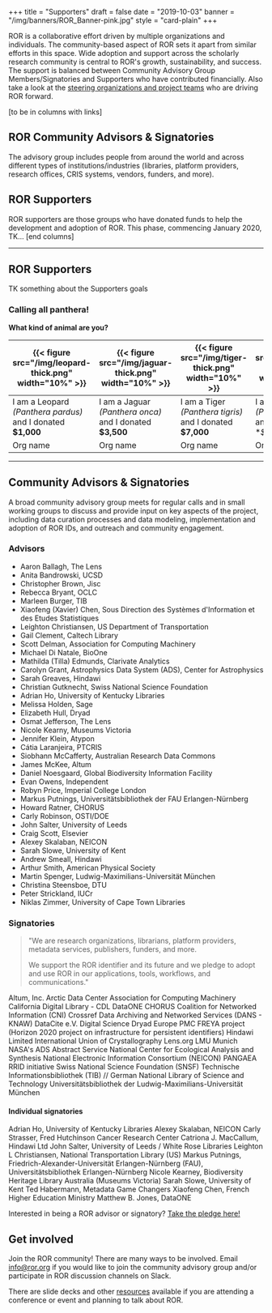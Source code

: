 +++
title = "Supporters"
draft = false
date = "2019-10-03"
banner = "/img/banners/ROR_Banner-pink.jpg"
style = "card-plain"
+++

ROR is a collaborative effort driven by multiple organizations and individuals. The community-based aspect of ROR sets it apart from similar efforts in this space. Wide adoption and support across the scholarly research community is central to ROR's growth, sustainability, and success. The support is balanced between Community Advisory Group Members/Signatories and Supporters who have contributed financially. Also take a look at the [steering organizations and project teams](/about) who are driving ROR forward.

[to be in columns with links]
## ROR Community Advisors & Signatories

The advisory group includes people from around the world and across different types of institutions/industries (libraries, platform providers, research offices, CRIS systems, vendors, funders, and more).

## ROR Supporters

ROR supporters are those groups who have donated funds to help the development and adoption of ROR. This phase, commencing January 2020, TK...
[end columns]

---

## ROR Supporters

TK something about the Supporters goals

### Calling all panthera!

**What kind of animal are you?**

|{{< figure src="/img/leopard-thick.png" width="10%" >}}   	|{{< figure src="/img/jaguar-thick.png" width="10%" >}}   	|{{< figure src="/img/tiger-thick.png" width="10%" >}}   	|{{< figure src="/img/lion-thick.png" width="10%" >}}   	|
|---	|---	|---	|---	|
|I am a Leopard _(Panthera pardus)_ and I donated **$1,000**   	|I am a Jaguar _(Panthera onca)_ and I donated **$3,500**   	|I am a Tiger _(Panthera tigris)_ and I donated **$7,000**   	|I am a Lion _(Panthera leo)_ and I donated **$10,000*   	|
|Org name	|Org name	|Org name	|Org name	|

---

## Community Advisors & Signatories

A broad community advisory group meets for regular calls and in small working groups to discuss and provide input on key aspects of the project, including data curation processes and data modeling, implementation and adoption of ROR IDs, and outreach and community engagement.

### Advisors

-   Aaron Ballagh, The Lens    
-   Anita Bandrowski, UCSD    
-   Christopher Brown, Jisc    
-   Rebecca Bryant,	OCLC    
-   Marleen Burger,	TIB    
-   Xiaofeng (Xavier) Chen,	Sous Direction des Systèmes d'Information et des Etudes Statistiques    
-   Leighton Christiansen, US Department of Transportation    
-   Gail Clement,	Caltech Library    
-   Scott Delman,	Association for Computing Machinery    
-   Michael Di Natale, BioOne    
-   Mathilda (Tilla) Edmunds,	Clarivate Analytics    
-   Carolyn Grant, Astrophysics Data System (ADS), Center for Astrophysics
-   Sarah Greaves, Hindawi    
-   Christian Gutknecht, Swiss National Science Foundation    
-   Adrian Ho, University of Kentucky Libraries    
-   Melissa Holden,	Sage    
-   Elizabeth Hull,	Dryad    
-   Osmat Jefferson, The Lens    
-   Nicole Kearny, Museums Victoria    
-   Jennifer Klein,	Atypon    
-   Cátia Laranjeira,	PTCRIS    
-   Siobhann McCafferty, Australian Research Data Commons    
-   James McKee, Altum    
-   Daniel Noesgaard,	Global Biodiversity Information Facility    
-   Evan Owens,	Independent    
-   Robyn Price,	Imperial College London    
-   Markus Putnings,	Universitätsbibliothek der FAU Erlangen-Nürnberg    
-   Howard Ratner, CHORUS    
-   Carly Robinson, OSTI/DOE    
-   John Salter, University of Leeds    
-   Craig Scott, Elsevier    
-   Alexey Skalaban, NEICON    
-   Sarah  Slowe,	University of Kent    
-   Andrew Smeall, Hindawi    
-   Arthur Smith,	American Physical Society    
-   Martin Spenger,	Ludwig-Maximilians-Universität München
-   Christina Steensboe, DTU    
-   Peter Strickland,	IUCr    
-   Niklas Zimmer, University of Cape Town Libraries    

### Signatories

> "We are research organizations, librarians, platform providers, metadata services, publishers, funders, and more.
>
> We support the ROR identifier and its future and we pledge to adopt and use ROR in our applications, tools, workflows, and communications."

Altum, Inc.
Arctic Data Center
Association for Computing Machinery
California Digital Library - CDL
DataONE
CHORUS
Coalition for Networked Information (CNI)
Crossref
Data Archiving and Networked Services (DANS - KNAW)
DataCite e.V.
Digital Science
Dryad
Europe PMC
FREYA project (Horizon 2020 project on infrastructure for persistent identifiers)
Hindawi Limited
International Union of Crystallography
Lens.org
LMU Munich
NASA's ADS Abstract Service
National Center for Ecological Analysis and Synthesis
National Electronic Information Consortium (NEICON)
PANGAEA
RRID initiative
Swiss National Science Foundation (SNSF)
Technische Informationsbibliothek (TIB) // German National Library of Science and Technology
Universitätsbibliothek der Ludwig-Maximilians-Universität München

#### Individual signatories
Adrian Ho,	University of Kentucky Libraries
Alexey Skalaban,	NEICON
Carly Strasser,	Fred Hutchinson Cancer Research Center
Catriona J. MacCallum,	Hindawi Ltd
John Salter,	University of Leeds / White Rose Libraries
Leighton L Christiansen,	National Transportation Library (US)
Markus Putnings,	Friedrich-Alexander-Universität Erlangen-Nürnberg (FAU), Universitätsbibliothek Erlangen-Nürnberg
Nicole Kearney,	Biodiversity Heritage Library Australia (Museums Victoria)
Sarah Slowe,	University of Kent
Ted Habermann,	Metadata Game Changers
Xiaofeng Chen,	French Higher Education Ministry
Matthew B. Jones,	DataONE

Interested in being a ROR advisor or signatory? [Take the pledge here!](https://tinyurl.com/ror-supporters)

## Get involved

Join the ROR community! There are many ways to be involved. Email <info@ror.org> if you would like to join the community advisory group and/or participate in ROR discussion channels on Slack.

There are slide decks and other [resources](/resources) available if you are attending a conference or event and planning to talk about ROR.
